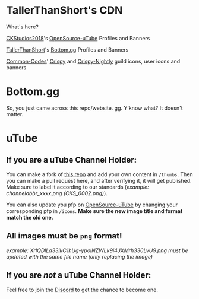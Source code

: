 # TallerThanShort's CDN
What's here?

[CKStudios2018](https://github.com/CKStudios2018)'s [OpenSource-uTube](https://ckstudios2018.github.io/OpenSource-uTube/) Profiles and Banners

[TallerThanShort](https://github.com/TallerThanShort)'s [Bottom.gg](https://tallerthanshort.github.io/bottom.gg) Profiles and Banners

[Common-Codes](https://github.com/Common-Codes)' [Crispy](https://crispychat.tech) and [Crispy-Nightly](https://nightly.crispychat.tech/) guild icons, user icons and banners

# Bottom.gg
So, you just came across this repo/website. gg. Y'know what? It doesn't matter.

# uTube
## **If you are a uTube Channel Holder:**

You can make a fork of [this repo](https://github.com/TallerThanShort/ut3.ggpht) and add your own content in `/thumbs`. Then you can make a pull request here, and after verifying it, it will get published. Make sure to label it according to our standards (_example: channelabbr_xxxx.png (CKS_0002.png)_).

You can also update you pfp on [OpenSource-uTube](https://ckstudios2018.github.io/OpenSource-uTube/) by changing your corresponding pfp in `/icons`. **Make sure the new image title and format match the old one.**

## All images must be `png` format!

_example: XrIQDlLa33ikC1hUg-ypolNZWLk9i4JXMrh330LvU9.png must be updated with the same file name (only replacing the image)_

## **If you are *not* a uTube Channel Holder:**

Feel free to join the [Discord](https://discord.gg/fArH9rD) to get the chance to become one.
